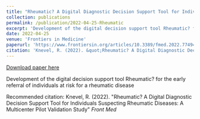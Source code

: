 ```yaml
---
title: "Rheumatic? A Digital Diagnostic Decision Support Tool for Individuals Suspecting Rheumatic Diseases: A Multicenter Pilot Validation Study"
collection: publications
permalink: /publication/2022-04-25-Rheumatic
excerpt: 'Development of the digital decision support tool Rheumatic? for the early referral of individuals at risk for a rheumatic disease'
date: 2022-04-25
venue: 'Frontiers in Medicine'
paperurl: 'https://www.frontiersin.org/articles/10.3389/fmed.2022.774945/full'
citation: 'Knevel, R. (2022). &quot;Rheumatic? A Digital Diagnostic Decision Support Tool for Individuals Suspecting Rheumatic Diseases: A Multicenter Pilot Validation Study&quot; <i>Front Med</i>'
---
```


<a href='https://www.frontiersin.org/articles/10.3389/fmed.2022.774945/full'>Download paper here</a>

Development of the digital decision support tool Rheumatic? for the early referral of individuals at risk for a rheumatic disease

Recommended citation: Knevel, R. (2022). "Rheumatic? A Digital Diagnostic Decision Support Tool for Individuals Suspecting Rheumatic Diseases: A Multicenter Pilot Validation Study" <i>Front Med</i>